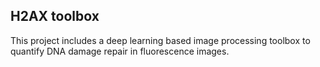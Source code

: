 ## H2AX toolbox

This project includes a deep learning based image processing toolbox to quantify DNA damage repair in fluorescence images.